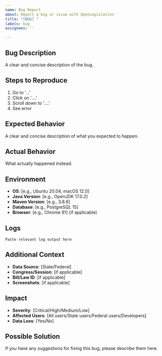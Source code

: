 ```yaml
---
name: Bug Report
about: Report a bug or issue with OpenLegislation
title: "[BUG] "
labels: bug
assignees: ''

---
```


## Bug Description
A clear and concise description of the bug.

## Steps to Reproduce
1. Go to '...'
2. Click on '....'
3. Scroll down to '....'
4. See error

## Expected Behavior
A clear and concise description of what you expected to happen.

## Actual Behavior
What actually happened instead.

## Environment
- **OS**: [e.g., Ubuntu 20.04, macOS 12.0]
- **Java Version**: [e.g., OpenJDK 17.0.2]
- **Maven Version**: [e.g., 3.8.6]
- **Database**: [e.g., PostgreSQL 15]
- **Browser**: [e.g., Chrome 91] (if applicable)

## Logs
```
Paste relevant log output here
```

## Additional Context
- **Data Source**: [State/Federal]
- **Congress/Session**: [if applicable]
- **Bill/Law ID**: [if applicable]
- **Screenshots**: [if applicable]

## Impact
- **Severity**: [Critical/High/Medium/Low]
- **Affected Users**: [All users/State users/Federal users/Developers]
- **Data Loss**: [Yes/No]

## Possible Solution
If you have any suggestions for fixing this bug, please describe them here.
